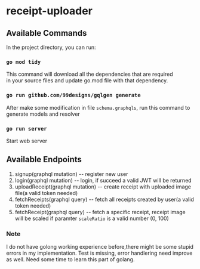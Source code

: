 # receipt-uploader

## Available Commands

In the project directory, you can run:

### `go mod tidy`

This command will download all the dependencies that are required \
in your source files and update go.mod file with that dependency.

### `go run github.com/99designs/gqlgen generate`
After make some modification in file `schema.graphqls`, run this command to generate models and resolver

### `go run server`
Start web server


## Available Endpoints
1. signup(graphql mutation) -- register new user
2. login(graphql mutation) -- login, if succeed a valid JWT will be returned
3. uploadReceipt(graphql mutation) -- create receipt with uploaded image file(a valid token needed)
4. fetchReceipts(graphql query) -- fetch all receipts created by user(a valid token needed)
5. fetchReceipt(graphql query) -- fetch a specific receipt, receipt image will be scaled if paramter `scaleRatio` is a valid number (0, 100)


### Note
I do not have golong working experience before,there might be some stupid errors in my implementation.
Test is missing, error handlering need improve as well. Need some time to learn this part of golang.